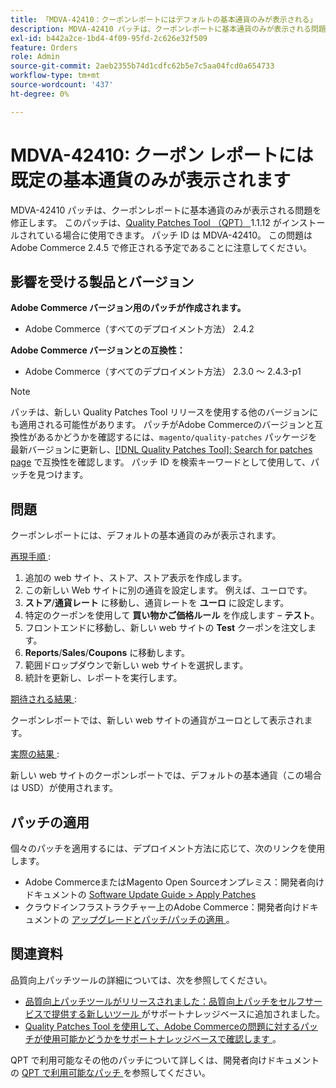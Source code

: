 ```yaml
---
title: 「MDVA-42410：クーポンレポートにはデフォルトの基本通貨のみが表示される」
description: MDVA-42410 パッチは、クーポンレポートに基本通貨のみが表示される問題を修正します。 このパッチは、[Quality Patches Tool （QPT） ] （/help/announcements/adobe-commerce-announcements/magento-quality-patches-released-new-tool-to-self-serve-quality-patches.md） 1.1.12 がインストールされている場合に利用できます。 パッチ ID は MDVA-42410。 この問題はAdobe Commerce 2.4.5 で修正される予定であることに注意してください。
exl-id: b442a2ce-1bd4-4f09-95fd-2c626e32f509
feature: Orders
role: Admin
source-git-commit: 2aeb2355b74d1cdfc62b5e7c5aa04fcd0a654733
workflow-type: tm+mt
source-wordcount: '437'
ht-degree: 0%

---
```


# MDVA-42410: クーポン レポートには既定の基本通貨のみが表示されます

MDVA-42410 パッチは、クーポンレポートに基本通貨のみが表示される問題を修正します。 このパッチは、[Quality Patches Tool （QPT） ](/help/announcements/adobe-commerce-announcements/magento-quality-patches-released-new-tool-to-self-serve-quality-patches.md)1.1.12 がインストールされている場合に使用できます。 パッチ ID は MDVA-42410。 この問題はAdobe Commerce 2.4.5 で修正される予定であることに注意してください。

## 影響を受ける製品とバージョン

**Adobe Commerce バージョン用のパッチが作成されます。**

* Adobe Commerce（すべてのデプロイメント方法） 2.4.2

**Adobe Commerce バージョンとの互換性：**

* Adobe Commerce（すべてのデプロイメント方法） 2.3.0 ～ 2.4.3-p1

>[!NOTE]
>
>パッチは、新しい Quality Patches Tool リリースを使用する他のバージョンにも適用される可能性があります。 パッチがAdobe Commerceのバージョンと互換性があるかどうかを確認するには、`magento/quality-patches` パッケージを最新バージョンに更新し、[[!DNL Quality Patches Tool]: Search for patches page](https://experienceleague.adobe.com/tools/commerce-quality-patches/index.html) で互換性を確認します。 パッチ ID を検索キーワードとして使用して、パッチを見つけます。

## 問題

クーポンレポートには、デフォルトの基本通貨のみが表示されます。

<u> 再現手順 </u>:

1. 追加の web サイト、ストア、ストア表示を作成します。
1. この新しい Web サイトに別の通貨を設定します。 例えば、ユーロです。
1. **ストア**/**通貨レート** に移動し、通貨レートを **ユーロ** に設定します。
1. 特定のクーポンを使用して **買い物かご価格ルール** を作成します – **テスト**。
1. フロントエンドに移動し、新しい web サイトの **Test** クーポンを注文します。
1. **Reports**/**Sales**/**Coupons** に移動します。
1. 範囲ドロップダウンで新しい web サイトを選択します。
1. 統計を更新し、レポートを実行します。

<u> 期待される結果 </u>:

クーポンレポートでは、新しい web サイトの通貨がユーロとして表示されます。

<u> 実際の結果 </u>:

新しい web サイトのクーポンレポートでは、デフォルトの基本通貨（この場合は USD）が使用されます。

## パッチの適用

個々のパッチを適用するには、デプロイメント方法に応じて、次のリンクを使用します。

* Adobe CommerceまたはMagento Open Sourceオンプレミス：開発者向けドキュメントの [Software Update Guide > Apply Patches](https://experienceleague.adobe.com/en/docs/commerce-operations/tools/quality-patches-tool/usage)
* クラウドインフラストラクチャー上のAdobe Commerce：開発者向けドキュメントの [ アップグレードとパッチ/パッチの適用 ](https://experienceleague.adobe.com/en/docs/commerce-cloud-service/user-guide/develop/upgrade/apply-patches)。

## 関連資料

品質向上パッチツールの詳細については、次を参照してください。

* [ 品質向上パッチツールがリリースされました：品質向上パッチをセルフサービスで提供する新しいツール ](/help/announcements/adobe-commerce-announcements/magento-quality-patches-released-new-tool-to-self-serve-quality-patches.md) がサポートナレッジベースに追加されました。
* [Quality Patches Tool を使用して、Adobe Commerceの問題に対するパッチが使用可能かどうかをサポートナレッジベースで確認します ](/help/support-tools/patches-available-in-qpt-tool/check-patch-for-magento-issue-with-magento-quality-patches.md)。

QPT で利用可能なその他のパッチについて詳しくは、開発者向けドキュメントの [QPT で利用可能なパッチ ](https://experienceleague.adobe.com/tools/commerce-quality-patches/index.html) を参照してください。
